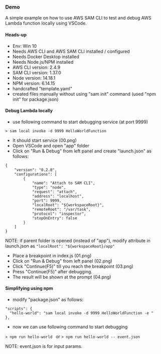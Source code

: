 ### Demo

A simple example on how to use AWS SAM CLI to test and debug AWS Lambda function locally using VSCode.

#### Heads-up

- Env: Win 10
- Needs AWS CLI and AWS SAM CLI installed / configured
- Needs Docker Desktop installed
- Needs Node.js/NPM installed
- AWS CLI version: 2.4.9
- SAM CLI version: 1.37.0
- Node version: 14.18.1
- NPM version: 6.14.15
- handcrafted "template.yaml"
- created files manually without using "sam init" command (used "npm init" for package.json)

#### Debug Lambda locally

- use following command to start debugging service (at port 9999)

`> sam local invoke -d 9999 HelloWorldFunction `

- It should start service (00.png)
- Open VSCode and open "app" folder
- Click on "Run & Debug" from left panel and create "launch.json" as follows:

```
{
    "version": "0.2.0",
    "configurations": [
        {
            "name": "Attach to SAM CLI",
            "type": "node",
            "request": "attach",
            "address": "localhost",
            "port": 9999,
            "localRoot": "${workspaceRoot}",
            "remoteRoot": "/var/task",
            "protocol": "inspector",
            "stopOnEntry": false
        }
    ]
}
```

NOTE: if parent folder is opened (instead of "app"), modify attribute in launch.json as `"localRoot": "${workspaceRoot}/app"`

- Place a breakpoint in index.js (01.png)
- Click on "Run & Debug" from left panel (02.png)
- Click "Continue(F5)" till you reach the breakpoint (03.png)
- Press "Continue(F5)" after debugging.
- The result will be shown at the prompt (04.png)

#### Simplifying using npm

- modify "package.json" as follows:

```
"scripts": {
  "hello-world": "sam local invoke -d 9999 HelloWorldFunction -e "
},
```

- now we can use following command to start debugging

`> npm run hello-world `
or
`> npm run hello-world -- event.json `

NOTE: event.json is for input params.
